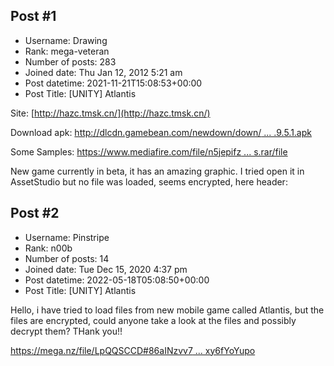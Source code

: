 ## Post #1
- Username: Drawing
- Rank: mega-veteran
- Number of posts: 283
- Joined date: Thu Jan 12, 2012 5:21 am
- Post datetime: 2021-11-21T15:08:53+00:00
- Post Title: [UNITY] Atlantis

Site: [http://hazc.tmsk.cn/](http://hazc.tmsk.cn/)

Download apk: [http://dlcdn.gamebean.com/newdown/down/ ... .9.5.1.apk](http://dlcdn.gamebean.com/newdown/down/game/2000003431014300000/3101430031014300/0.9.5.1/2000003431014300000_3101430031014300_0000_01.apk?time=1636533683000&n=heianzhichao_huanchangyouxi_0.9.5.1.apk)

Some Samples:  [https://www.mediafire.com/file/n5jepifz ... s.rar/file](https://www.mediafire.com/file/n5jepifzo955zlx/assets.rar/file)


New game currently in beta, it has an amazing graphic. I tried open it in AssetStudio but no file was loaded, seems encrypted, here header:
## Post #2
- Username: Pinstripe
- Rank: n00b
- Number of posts: 14
- Joined date: Tue Dec 15, 2020 4:37 pm
- Post datetime: 2022-05-18T05:08:50+00:00
- Post Title: [UNITY] Atlantis

Hello, i have tried to load files from new mobile game called Atlantis, but the files are encrypted, could anyone take a look at the files and possibly decrypt them? THank you!!

[](https://ibb.co/dmKT3h7)

[https://mega.nz/file/LpQQSCCD#86aINzvv7 ... xy6fYoYupo](https://mega.nz/file/LpQQSCCD#86aINzvv7_bE1yx5C3QhCvF5dBFO9Bmpkxy6fYoYupo)
